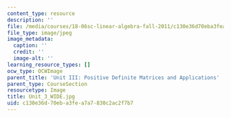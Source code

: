 ```yaml
---
content_type: resource
description: ''
file: /media/courses/18-06sc-linear-algebra-fall-2011/c130e36d70eba3fea7a7830c2ac2f7b7_Unit_3_WIDE.jpg
file_type: image/jpeg
image_metadata:
  caption: ''
  credit: ''
  image-alt: ''
learning_resource_types: []
ocw_type: OCWImage
parent_title: 'Unit III: Positive Definite Matrices and Applications'
parent_type: CourseSection
resourcetype: Image
title: Unit_3_WIDE.jpg
uid: c130e36d-70eb-a3fe-a7a7-830c2ac2f7b7
---
```

